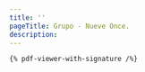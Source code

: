 ```yaml
---
title: ''
pageTitle: Grupo - Nueve Once.
description: 
---
```


    {% pdf-viewer-with-signature /%}